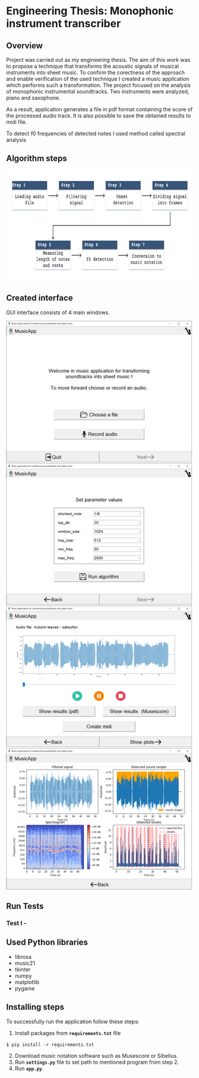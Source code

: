 # Engineering Thesis: Monophonic instrument transcriber

## Overview
Project was carried out as my engineering thesis. The aim of this work was to propose a technique that transforms the acoustic signals of musical instruments into sheet music. To confirm the corectness of the approach and enable verification of the used technique I created a music application which performs such a transformation. 
The project focused on the analysis of monophonic instrumental soundtracks. Two instruments were analyzed, piano and saxophone.

As a result, application generates a file in pdf format containing the score of the processed audio track. It is also possible to save the obtained results to midi file.

To detect f0 frequencies of detected notes I used method called spectral analysis

## Algorithm steps
<p align="middle">
  <img src="https://github.com/krzysiekbab/Engineering-Thesis-Instrument-Transcriber/blob/master/Thesis%20files/Images/algorithm%20steps%20english.png" width="738"   height="300"/>
</p>

## Created interface

GUI interface consists of 4 main windows. 

<p float="left">
  <img src="https://github.com/krzysiekbab/Engineering-Thesis-Instrument-Transcriber/blob/master/Thesis%20files/Images/win1.png" width="500" height="380" />
  <img src="https://github.com/krzysiekbab/Engineering-Thesis-Instrument-Transcriber/blob/master/Thesis%20files/Images/win2.png" width="500" height="380" />
  <img src="https://github.com/krzysiekbab/Engineering-Thesis-Instrument-Transcriber/blob/master/Thesis%20files/Images/win3.png" width="500" height="380" />
  <img src="https://github.com/krzysiekbab/Engineering-Thesis-Instrument-Transcriber/blob/master/Thesis%20files/Images/win4.png" width="500" height="380" />
</p>

## Run Tests

### Test I - 

## Used Python libraries

- librosa
- music21
- tkinter
- numpy
- matplotlib
- pygame

## Installing steps

To successfully run the application follow these steps:
1. Install packages from **`requirements.txt`** file
```
$ pip install -r requirements.txt
```
2. Download music notation software such as Musescore or Sibelius.
3. Run **`settings.py`** file to set path to mentioned program from step 2.
4. Run **`app.py`**.
